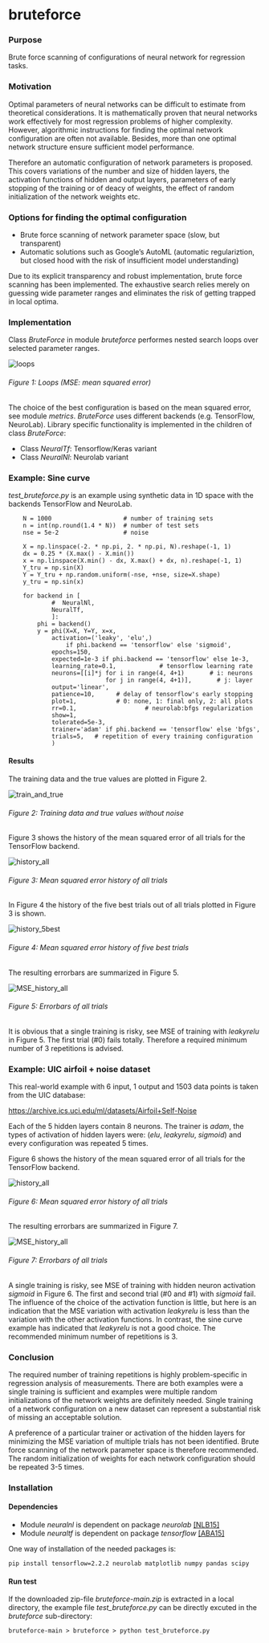 # bruteforce  

### Purpose
Brute force scanning of configurations of neural network for regression tasks.

### Motivation
Optimal parameters of neural networks can be difficult to estimate from theoretical considerations. It is mathematically proven that neural networks work effectively for most regression problems of higher complexity.
However, algorithmic instructions for finding the optimal network configuration are often not available. Besides, more than one optimal network structure ensure sufficient model performance. 

Therefore an automatic configuration of network parameters is proposed. This covers variations of the number and size of hidden layers, the activation functions of hidden and output layers, parameters of early stopping of the training or of deacy of weights, the effect of random initialization of the network weights etc.   

### Options for finding the optimal configuration
- Brute force scanning of network parameter space (slow, but transparent) 
- Automatic solutions such as Google’s AutoML (automatic regulariztion, but closed hood with the risk of insufficient model understanding)

Due to its explicit transparency and robust implementation, brute force scanning has been implemented. The exhaustive search relies merely on guessing wide parameter ranges and eliminates the risk of getting trapped in local optima.

### Implementation
Class _BruteForce_ in module _bruteforce_ performes nested search loops over selected parameter ranges. 

![loops](https://github.com/dwweiss/bruteforce/blob/main/bruteforce/doc/fig/brute_force_loops.PNG)

###### Figure 1: Loops (MSE: mean squared error)

The choice of the best configuration is based on the mean squared error, see module _metrics_.  _BruteForce_ uses different backends (e.g. TensorFlow, NeuroLab). Library specific functionality is implemented in the children of class _BruteForce_:
- Class _NeuralTf_: Tensorflow/Keras variant
- Class _NeuralNl_: Neurolab variant

### Example: Sine curve
_test_bruteforce.py_ is an example using synthetic data in 1D space with the backends TensorFlow and NeuroLab.  

        N = 1000                    # number of training sets
        n = int(np.round(1.4 * N))  # number of test sets
        nse = 5e-2                  # noise
        
        X = np.linspace(-2. * np.pi, 2. * np.pi, N).reshape(-1, 1)
        dx = 0.25 * (X.max() - X.min())
        x = np.linspace(X.min() - dx, X.max() + dx, n).reshape(-1, 1)
        Y_tru = np.sin(X)
        Y = Y_tru + np.random.uniform(-nse, +nse, size=X.shape)
        y_tru = np.sin(x)
                
        for backend in [
                #  NeuralNl, 
                NeuralTf,
                ]:
            phi = backend()
            y = phi(X=X, Y=Y, x=x,
                activation=('leaky', 'elu',) 
                    if phi.backend == 'tensorflow' else 'sigmoid',
                epochs=150,
                expected=1e-3 if phi.backend == 'tensorflow' else 1e-3,
                learning_rate=0.1,            # tensorflow learning rate
                neurons=[[i]*j for i in range(4, 4+1)       # i: neurons  
                               for j in range(4, 4+1)],       # j: layer
                output='linear',
                patience=10,      # delay of tensorflow's early stopping
                plot=1,           # 0: none, 1: final only, 2: all plots 
                rr=0.1,                   # neurolab:bfgs regularization
                show=1,
                tolerated=5e-3,
                trainer='adam' if phi.backend == 'tensorflow' else 'bfgs',
                trials=5,   # repetition of every training configuration 
                )

#### Results

The training data and the true values are plotted in Figure 2.

![train_and_true](https://github.com/dwweiss/bruteforce/blob/main/bruteforce/doc/fig/bruteforce_train_and_true1.png)

###### Figure 2: Training data and true values without noise


Figure 3 shows the history of the mean squared error of all trials for the TensorFlow backend. 

![history_all](https://github.com/dwweiss/bruteforce/blob/main/bruteforce/doc/fig/bruteforce_history1_all.png)

###### Figure 3: Mean squared error history of all trials


In Figure 4 the history of the five best trials out of all trials plotted in Figure 3 is shown. 

![history_5best](https://github.com/dwweiss/bruteforce/blob/main/bruteforce/doc/fig/bruteforce_history1_5best.png)

###### Figure 4: Mean squared error history of five best trials


The resulting errorbars are summarized in Figure 5. 

![MSE_history_all](https://github.com/dwweiss/bruteforce/blob/main/bruteforce/doc/fig/bruteforce_errorbars1.png)

###### Figure 5: Errorbars of all trials

It is obvious that a single training is risky, see MSE of training with _leakyrelu_ in Figure 5. The first trial (#0) fails totally. Therefore a required minimum number of 3 repetitions is advised.



### Example: UIC airfoil + noise dataset

This real-world example with 6 input, 1 output and 1503 data points is taken from the UIC database:

https://archive.ics.uci.edu/ml/datasets/Airfoil+Self-Noise

Each of the 5 hidden layers contain 8 neurons. The trainer is _adam_, the types of activation of hidden layers were: (_elu_, _leakyrelu_, _sigmoid_) and every configuration was repeated 5 times.   

Figure 6 shows the history of the mean squared error of all trials for the TensorFlow backend. 

![history_all](https://github.com/dwweiss/bruteforce/blob/main/bruteforce/doc/fig/bruteforce_history_uic_airfoil.png)

###### Figure 6: Mean squared error history of all trials


The resulting errorbars are summarized in Figure 7. 

![MSE_history_all](https://github.com/dwweiss/bruteforce/blob/main/bruteforce/doc/fig/bruteforce_errorbars_uic_airfoil.png)

###### Figure 7: Errorbars of all trials

A single training is risky, see MSE of training with hidden neuron activation _sigmoid_ in Figure 6. The first and second trial (#0 and #1) with _sigmoid_ fail. The influence of the choice of the activation function is little, but here is an indication that the MSE variation with activation _leakyrelu_ is less than the variation with the other activation functions. In contrast, the sine curve example has indicated that _leakyrelu_ is not a good choice. The recommended minimum number of repetitions is 3. 


### Conclusion

The required number of training repetitions is highly problem-specific in regression analysis of measurements. There are both examples were a single training is sufficient and examples were multiple random initializations of the network weights are definitely needed. Single training of a network configuration on a new dataset can represent a substantial risk of missing an acceptable solution. 

A preference of a particular trainer or activation of the hidden layers for minimizing the MSE variation of multiple trials has not been identified. Brute force scanning of the network parameter space is therefore recommended. The random initialization of weights for each network configuration should be repeated 3-5 times. 


### Installation

#### Dependencies
- Module _neuralnl_ is dependent on package _neurolab_ [[NLB15]](https://github.com/dwweiss/grayboxes/wiki/References#nlb15)
- Module _neuraltf_ is dependent on package _tensorflow_ [[ABA15]](https://github.com/dwweiss/grayboxes/wiki/References#aba15)

One way of installation of the needed packages is: 

    pip install tensorflow=2.2.2 neurolab matplotlib numpy pandas scipy

#### Run test

If the downloaded zip-file _bruteforce-main.zip_ is extracted in a local directory, the example file _test_bruteforce.py_ can be directly excuted in the _bruteforce_ sub-directory:

    bruteforce-main > bruteforce > python test_bruteforce.py

